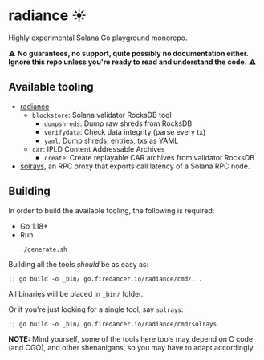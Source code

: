 # radiance ☀️

Highly experimental Solana Go playground monorepo.

⚠️ **No guarantees, no support, quite possibly no documentation either.
Ignore this repo unless you're ready to read and understand the code.** ⚠️

## Available tooling

- [radiance](cmd/radiance)
  - `blockstore`: Solana validator RocksDB tool
    - `dumpshreds`: Dump raw shreds from RocksDB
    - `verifydata`: Check data integrity (parse every tx)
    - `yaml`: Dump shreds, entries, txs as YAML
  - `car`: IPLD Content Addressable Archives
    - `create`: Create replayable CAR archives from validator RocksDB
- [solrays](cmd/solrays), an RPC proxy that exports call latency of a Solana RPC node.

## Building

In order to build the available tooling, the following is required:
- Go 1.18+
- Run
  ```
  ./generate.sh
  ```

Building all the tools _should_ be as easy as:
```
:; go build -o _bin/ go.firedancer.io/radiance/cmd/...
```

All binaries will be placed in `_bin/` folder.

Or if you're just looking for a single tool, say `solrays`:
```
:; go build -o _bin/ go.firedancer.io/radiance/cmd/solrays
```

**NOTE:** Mind yourself, some of the tools here tools may depend on C code (and CGO), and other shenanigans,
so you may have to adapt accordingly.
